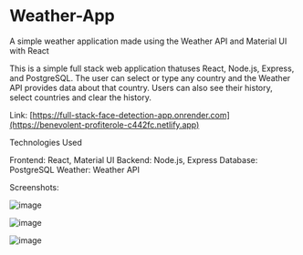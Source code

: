 # Weather-App
A simple weather application made using the Weather API and Material UI with React

This is a simple full stack web application thatuses React, Node.js, Express, and PostgreSQL. The user can select or type any country and the Weather API provides data about that country. Users can also see their history, select countries and clear the history.

Link: [https://full-stack-face-detection-app.onrender.com](https://benevolent-profiterole-c442fc.netlify.app)

Technologies Used

Frontend: React, Material UI Backend: Node.js, Express Database: PostgreSQL Weather: Weather API

Screenshots:

![image](https://github.com/Kostaga/Weather-App/assets/59094550/7135487b-b6d6-4c17-9911-b51cbfa0c7dd)

![image](https://github.com/Kostaga/Weather-App/assets/59094550/55be05b8-76e3-46ae-bb0e-77060e8eabe1)

![image](https://github.com/Kostaga/Weather-App/assets/59094550/4a454ebf-2f1c-4ce4-8674-304b7e5be937)

